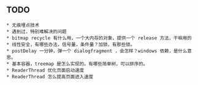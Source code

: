 ## TODO
    * 无痕埋点技术
    * 遇到过，特别难解决的问题
    * bitmap recycle 有什么用，一个大内存的对象，提供一个 release 方法，干嘛用的
    * 线性安全，有哪些办法，信号量，条件量？加锁，有那些锁。
    * postDelay 一分钟，弹一个 dialogfragment ，会怎样？windows 依赖，是什么意思。
    * 基本容器，treemap 是怎么实现的。有哪些简单树，可以排序的。
    * ReaderThread 优化页面启动速度
    * ReaderThread 怎么提高页面进入速度

